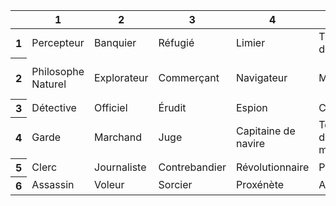 <table class="table table-bordered table-striped">
    <thead>
        <tr>
            <th></th>
            <th>1</th>
            <th>2</th>
            <th>3</th>
            <th>4</th>
            <th>5</th>
            <th>6</th>
        </tr>
    </thead>
    <tbody>
        <tr>
            <th>1</th>
            <td>Percepteur</td>
            <td>Banquier</td>
            <td>Réfugié</td>
            <td>Limier</td>
            <td>Trafiquant de drogue</td>
            <td>Noble</td>
        </tr>
        <tr>
            <th>2</th>
            <td>Philosophe Naturel</td>
            <td>Explorateur</td>
            <td>Commerçant</td>
            <td>Navigateur</td>
            <td>Mercenaire</td>
            <td>Patron du monde souterrain</td>
        </tr>
        <tr>
            <th>3</th>
            <td>Détective</td>
            <td>Officiel</td>
            <td>Érudit</td>
            <td>Espion</td>
            <td>Courrier</td>
            <td>Diplomate</td>
        </tr>
        <tr>
            <th>4</th>
            <td>Garde</td>
            <td>Marchand</td>
            <td>Juge</td>
            <td>Capitaine de navire</td>
            <td>Tenancier de magasin</td>
            <td>Soldat</td>
        </tr>
        <tr>
            <th>5</th>
            <td>Clerc</td>
            <td>Journaliste</td>
            <td>Contrebandier</td>
            <td>Révolutionnaire</td>
            <td>Prêtre</td>
            <td>Démon</td>
        </tr>
        <tr>
            <th>6</th>
            <td>Assassin</td>
            <td>Voleur</td>
            <td>Sorcier</td>
            <td>Proxénète</td>
            <td>Artiste</td>
            <td>Docteur</td>
        </tr>
    </tbody>
</table>
